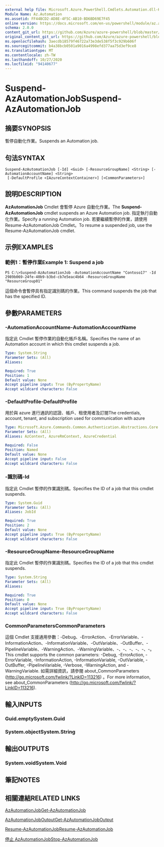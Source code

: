 ```yaml
---
external help file: Microsoft.Azure.PowerShell.Cmdlets.Automation.dll-Help.xml
Module Name: Az.Automation
ms.assetid: FF44BCD2-AD8E-4F5C-AB10-BD6BD69E7F45
online version: https://docs.microsoft.com/en-us/powershell/module/az.automation/suspend-azautomationjob
schema: 2.0.0
content_git_url: https://github.com/Azure/azure-powershell/blob/master/src/Automation/Automation/help/Suspend-AzAutomationJob.md
original_content_git_url: https://github.com/Azure/azure-powershell/blob/master/src/Automation/Automation/help/Suspend-AzAutomationJob.md
ms.openlocfilehash: 3aecdb18579f46722a73e3de538f5f3c929b606f
ms.sourcegitcommit: b4a38bcb0501a9016a4998efd377aa75d3ef9ce8
ms.translationtype: MT
ms.contentlocale: zh-TW
ms.lasthandoff: 10/27/2020
ms.locfileid: "94140677"
---
```

# <span data-ttu-id="5e6d9-101">Suspend-AzAutomationJob</span><span class="sxs-lookup"><span data-stu-id="5e6d9-101">Suspend-AzAutomationJob</span></span>

## <span data-ttu-id="5e6d9-102">摘要</span><span class="sxs-lookup"><span data-stu-id="5e6d9-102">SYNOPSIS</span></span>
<span data-ttu-id="5e6d9-103">暫停自動化作業。</span><span class="sxs-lookup"><span data-stu-id="5e6d9-103">Suspends an Automation job.</span></span>

## <span data-ttu-id="5e6d9-104">句法</span><span class="sxs-lookup"><span data-stu-id="5e6d9-104">SYNTAX</span></span>

```
Suspend-AzAutomationJob [-Id] <Guid> [-ResourceGroupName] <String> [-AutomationAccountName] <String>
 [-DefaultProfile <IAzureContextContainer>] [<CommonParameters>]
```

## <span data-ttu-id="5e6d9-105">說明</span><span class="sxs-lookup"><span data-stu-id="5e6d9-105">DESCRIPTION</span></span>
<span data-ttu-id="5e6d9-106">**AzAutomationJob** Cmdlet 會暫停 Azure 自動化作業。</span><span class="sxs-lookup"><span data-stu-id="5e6d9-106">The **Suspend-AzAutomationJob** cmdlet suspends an Azure Automation job.</span></span>
<span data-ttu-id="5e6d9-107">指定執行自動化作業。</span><span class="sxs-lookup"><span data-stu-id="5e6d9-107">Specify a running Automation job.</span></span>
<span data-ttu-id="5e6d9-108">若要繼續暫停的作業，請使用 Resume-AzAutomationJob Cmdlet。</span><span class="sxs-lookup"><span data-stu-id="5e6d9-108">To resume a suspended job, use the Resume-AzAutomationJob cmdlet.</span></span>

## <span data-ttu-id="5e6d9-109">示例</span><span class="sxs-lookup"><span data-stu-id="5e6d9-109">EXAMPLES</span></span>

### <span data-ttu-id="5e6d9-110">範例1：暫停作業</span><span class="sxs-lookup"><span data-stu-id="5e6d9-110">Example 1: Suspend a job</span></span>
```
PS C:\>Suspend-AzAutomationJob -AutomationAccountName "Contoso17" -Id 2989b069-24fe-40b9-b3bd-cb7e5eac4b64 -ResourceGroupName "ResourceGroup01"
```

<span data-ttu-id="5e6d9-111">這個命令會暫停具有指定識別碼的作業。</span><span class="sxs-lookup"><span data-stu-id="5e6d9-111">This command suspends the job that has the specified ID.</span></span>

## <span data-ttu-id="5e6d9-112">參數</span><span class="sxs-lookup"><span data-stu-id="5e6d9-112">PARAMETERS</span></span>

### <span data-ttu-id="5e6d9-113">-AutomationAccountName</span><span class="sxs-lookup"><span data-stu-id="5e6d9-113">-AutomationAccountName</span></span>
<span data-ttu-id="5e6d9-114">指定此 Cmdlet 暫停作業的自動化帳戶名稱。</span><span class="sxs-lookup"><span data-stu-id="5e6d9-114">Specifies the name of an Automation account in which this cmdlet suspends a job.</span></span>

```yaml
Type: System.String
Parameter Sets: (All)
Aliases:

Required: True
Position: 1
Default value: None
Accept pipeline input: True (ByPropertyName)
Accept wildcard characters: False
```

### <span data-ttu-id="5e6d9-115">-DefaultProfile</span><span class="sxs-lookup"><span data-stu-id="5e6d9-115">-DefaultProfile</span></span>
<span data-ttu-id="5e6d9-116">用於與 azure 進行通訊的認證、帳戶、租使用者及訂閱</span><span class="sxs-lookup"><span data-stu-id="5e6d9-116">The credentials, account, tenant, and subscription used for communication with azure</span></span>

```yaml
Type: Microsoft.Azure.Commands.Common.Authentication.Abstractions.Core.IAzureContextContainer
Parameter Sets: (All)
Aliases: AzContext, AzureRmContext, AzureCredential

Required: False
Position: Named
Default value: None
Accept pipeline input: False
Accept wildcard characters: False
```

### <span data-ttu-id="5e6d9-117">-識別碼</span><span class="sxs-lookup"><span data-stu-id="5e6d9-117">-Id</span></span>
<span data-ttu-id="5e6d9-118">指定此 Cmdlet 暫停的作業識別碼。</span><span class="sxs-lookup"><span data-stu-id="5e6d9-118">Specifies the ID of a job that this cmdlet suspends.</span></span>

```yaml
Type: System.Guid
Parameter Sets: (All)
Aliases: JobId

Required: True
Position: 2
Default value: None
Accept pipeline input: True (ByPropertyName)
Accept wildcard characters: False
```

### <span data-ttu-id="5e6d9-119">-ResourceGroupName</span><span class="sxs-lookup"><span data-stu-id="5e6d9-119">-ResourceGroupName</span></span>
<span data-ttu-id="5e6d9-120">指定此 Cmdlet 暫停的作業識別碼。</span><span class="sxs-lookup"><span data-stu-id="5e6d9-120">Specifies the ID of a job that this cmdlet suspends.</span></span>

```yaml
Type: System.String
Parameter Sets: (All)
Aliases:

Required: True
Position: 0
Default value: None
Accept pipeline input: True (ByPropertyName)
Accept wildcard characters: False
```

### <span data-ttu-id="5e6d9-121">CommonParameters</span><span class="sxs-lookup"><span data-stu-id="5e6d9-121">CommonParameters</span></span>
<span data-ttu-id="5e6d9-122">這個 Cmdlet 支援通用參數：-Debug、-ErrorAction、-ErrorVariable、-InformationAction、-InformationVariable、-OutVariable、-OutBuffer、-PipelineVariable、-WarningAction、-WarningVariable、-、-、-、-、-、-。</span><span class="sxs-lookup"><span data-stu-id="5e6d9-122">This cmdlet supports the common parameters: -Debug, -ErrorAction, -ErrorVariable, -InformationAction, -InformationVariable, -OutVariable, -OutBuffer, -PipelineVariable, -Verbose, -WarningAction, and -WarningVariable.</span></span> <span data-ttu-id="5e6d9-123">如需詳細資訊，請參閱 about_CommonParameters (http://go.microsoft.com/fwlink/?LinkID=113216) 。</span><span class="sxs-lookup"><span data-stu-id="5e6d9-123">For more information, see about_CommonParameters (http://go.microsoft.com/fwlink/?LinkID=113216).</span></span>

## <span data-ttu-id="5e6d9-124">輸入</span><span class="sxs-lookup"><span data-stu-id="5e6d9-124">INPUTS</span></span>

### <span data-ttu-id="5e6d9-125">Guid.empty</span><span class="sxs-lookup"><span data-stu-id="5e6d9-125">System.Guid</span></span>

### <span data-ttu-id="5e6d9-126">System.object</span><span class="sxs-lookup"><span data-stu-id="5e6d9-126">System.String</span></span>

## <span data-ttu-id="5e6d9-127">輸出</span><span class="sxs-lookup"><span data-stu-id="5e6d9-127">OUTPUTS</span></span>

### <span data-ttu-id="5e6d9-128">System.void</span><span class="sxs-lookup"><span data-stu-id="5e6d9-128">System.Void</span></span>

## <span data-ttu-id="5e6d9-129">筆記</span><span class="sxs-lookup"><span data-stu-id="5e6d9-129">NOTES</span></span>

## <span data-ttu-id="5e6d9-130">相關連結</span><span class="sxs-lookup"><span data-stu-id="5e6d9-130">RELATED LINKS</span></span>

[<span data-ttu-id="5e6d9-131">AzAutomationJob</span><span class="sxs-lookup"><span data-stu-id="5e6d9-131">Get-AzAutomationJob</span></span>](./Get-AzAutomationJob.md)

[<span data-ttu-id="5e6d9-132">AzAutomationJobOutput</span><span class="sxs-lookup"><span data-stu-id="5e6d9-132">Get-AzAutomationJobOutput</span></span>](./Get-AzAutomationJobOutput.md)

[<span data-ttu-id="5e6d9-133">Resume-AzAutomationJob</span><span class="sxs-lookup"><span data-stu-id="5e6d9-133">Resume-AzAutomationJob</span></span>](./Resume-AzAutomationJob.md)

[<span data-ttu-id="5e6d9-134">停止 AzAutomationJob</span><span class="sxs-lookup"><span data-stu-id="5e6d9-134">Stop-AzAutomationJob</span></span>](./Stop-AzAutomationJob.md)


